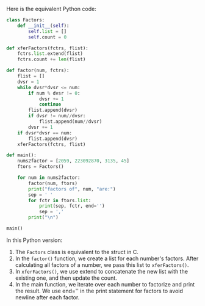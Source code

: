 Here is the equivalent Python code:

```python
class Factors:
    def __init__(self):
        self.list = []
        self.count = 0

def xferFactors(fctrs, flist):
    fctrs.list.extend(flist)
    fctrs.count += len(flist)

def factor(num, fctrs):
    flist = []
    dvsr = 1
    while dvsr*dvsr <= num:
        if num % dvsr != 0:
            dvsr += 1
            continue
        flist.append(dvsr)
        if dvsr != num//dvsr:
            flist.append(num//dvsr)
        dvsr += 1
    if dvsr*dvsr == num: 
        flist.append(dvsr)
    xferFactors(fctrs, flist)

def main():
    nums2factor = [2059, 223092870, 3135, 45]
    ftors = Factors()

    for num in nums2factor:
        factor(num, ftors)
        print("factors of", num, "are:")
        sep = ' '
        for fctr in ftors.list:
            print(sep, fctr, end='')
            sep = ','
        print("\n")

main()
```

In this Python version:

1. The `Factors` class is equivalent to the struct in C.
2. In the `factor()` function, we create a list for each number's factors. After calculating all factors of a number, we pass this list to `xferFactors()`.
3. In `xferFactors()`, we use extend to concatenate the new list with the existing one, and then update the count.
4. In the main function, we iterate over each number to factorize and print the result. We use end='' in the print statement for factors to avoid newline after each factor.
